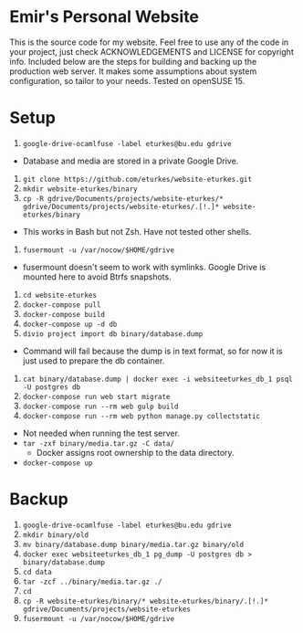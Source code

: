 # Emir's Personal Website

This is the source code for my website. Feel free to use any of the code in your project, just check ACKNOWLEDGEMENTS and LICENSE for copyright info. Included below are the steps for building and backing up the production web server. It makes some assumptions about system configuration, so tailor to your needs. Tested on openSUSE 15.

# Setup

1. `google-drive-ocamlfuse -label eturkes@bu.edu gdrive`
  * Database and media are stored in a private Google Drive.
1. `git clone https://github.com/eturkes/website-eturkes.git`
1. `mkdir website-eturkes/binary`
1. `cp -R gdrive/Documents/projects/website-eturkes/* gdrive/Documents/projects/website-eturkes/.[!.]* website-eturkes/binary`
  * This works in Bash but not Zsh. Have not tested other shells.
1. `fusermount -u /var/nocow/$HOME/gdrive`
  * fusermount doesn't seem to work with symlinks. Google Drive is mounted here to avoid Btrfs snapshots.
1. `cd website-eturkes`
1. `docker-compose pull`
1. `docker-compose build`
1. `docker-compose up -d db`
1. `divio project import db binary/database.dump`
  * Command will fail because the dump is in text format, so for now it is just used to prepare the db container.
1. `cat binary/database.dump | docker exec -i websiteeturkes_db_1 psql -U postgres db`
1. `docker-compose run web start migrate`
1. `docker-compose run --rm web gulp build`
1. `docker-compose run --rm web python manage.py collectstatic`
  * Not needed when running the test server.
* `tar -zxf binary/media.tar.gz -C data/`
  * Docker assigns root ownership to the data directory.
* `docker-compose up`

# Backup

1. `google-drive-ocamlfuse -label eturkes@bu.edu gdrive`
1. `mkdir binary/old`
1. `mv binary/database.dump binary/media.tar.gz binary/old`
1. `docker exec websiteeturkes_db_1 pg_dump -U postgres db > binary/database.dump`
1. `cd data`
1. `tar -zcf ../binary/media.tar.gz ./`
1. `cd`
1. `cp -R website-eturkes/binary/* website-eturkes/binary/.[!.]* gdrive/Documents/projects/website-eturkes`
1. `fusermount -u /var/nocow/$HOME/gdrive`
